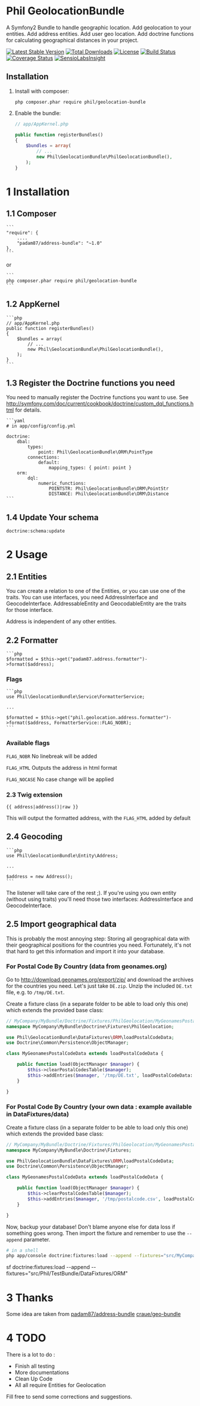 Phil GeolocationBundle
======================

A Symfony2 Bundle to handle geographic location. Add geolocation to your entities. Add address entities. Add user geo location. Add doctrine functions for calculating geographical distances in your project.

[![Latest Stable Version](https://poser.pugx.org/phil/geolocation-bundle/v/stable.png)](https://packagist.org/packages/phil/geolocation-bundle)
[![Total Downloads](https://poser.pugx.org/phil/geolocation-bundle/downloads.png)](https://packagist.org/packages/phil/geolocation-bundle)
[![License](https://poser.pugx.org/phil/geolocation-bundle/license.png)](https://packagist.org/packages/phil/geolocation-bundle)
[![Build Status](https://travis-ci.org/ph-il/geolocation-bundle.png?branch=master)](https://travis-ci.org/ph-il/geolocation-bundle)
[![Coverage Status](https://coveralls.io/repos/ph-il/geolocation-bundle/badge.png)](https://coveralls.io/r/ph-il/geolocation-bundle)
[![SensioLabsInsight](https://insight.sensiolabs.com/projects/fb3d1e33-4c3a-4ace-bbfb-2ab191f9144b/mini.png)](https://insight.sensiolabs.com/projects/fb3d1e33-4c3a-4ace-bbfb-2ab191f9144b)

## Installation

1. Install with composer:

    ```
    php composer.phar require phil/geolocation-bundle
    ```

2. Enable the bundle:

    ```php
    // app/AppKernel.php

    public function registerBundles()
    {
        $bundles = array(
            // ...
            new Phil\GeolocationBundle\PhilGeolocationBundle(),
        );
    }
    ```

# 1 Installation #

## 1.1 Composer ##


    ```
	"require": {
		....
		"padam87/address-bundle": "~1.0"
	},
    ```

or

    ```
    php composer.phar require phil/geolocation-bundle
    ```


## 1.2 AppKernel ##

    ```php
	// app/AppKernel.php
	public function registerBundles()
	{
        $bundles = array(
	        // ...
	        new Phil\GeolocationBundle\PhilGeolocationBundle(),
	    );
	}
    ```
## 1.3 Register the Doctrine functions you need ##

You need to manually register the Doctrine functions you want to use.
See http://symfony.com/doc/current/cookbook/doctrine/custom_dql_functions.html for details.

    ```yaml
    # in app/config/config.yml

    doctrine:
        dbal:
            types:
                point: Phil\GeolocationBundle\ORM\PointType
            connections:
                default:
                    mapping_types: { point: point }
        orm:
            dql:
                numeric_functions:
                    POINTSTR: Phil\GeolocationBundle\ORM\PointStr
                    DISTANCE: Phil\GeolocationBundle\ORM\Distance
    ```

## 1.4 Update Your schema ##

    doctrine:schema:update

# 2 Usage #

## 2.1 Entities ##

You can create a relation to one of the Entities, or you can use one of the traits. You can use interfaces, you need
AddressInterface and GeocodeInterface. AddressableEntity and GeocodableEntity are the traits for those interface.

Address is independent of any other entities.

## 2.2 Formatter ##

    ```php
	$formatted = $this->get("padam87.address.formatter")->format($address);

### Flags ###

    ```php
	use Phil\GeolocationBundle\Service\FormatterService;

	...

	$formatted = $this->get("phil.geolocation.address.formatter")->format($address, FormatterService::FLAG_NOBR);
    ```

### Available flags ###

`FLAG_NOBR` No linebreak will be added

`FLAG_HTML` Outputs the address in html format

`FLAG_NOCASE` No case change will be applied

### 2.3 Twig extension ###

	{{ address|address()|raw }}

This will output the formatted address, with the `FLAG_HTML` added by default

## 2.4 Geocoding ##

    ```php
	use Phil\GeolocationBundle\Entity\Address;

	...

	$address = new Address();
    ```

The listener will take care of the rest ;). If you're using you own entity (without using traits) you'll need those two
interfaces: AddressInterface and GeocodeInterface.

## 2.5 Import geographical data ##

This is probably the most annoying step: Storing all geographical data with their geographical positions for the countries
you need. Fortunately, it's not that hard to get this information and import it into your database.

### For Postal Code By Country (data from geonames.org)

Go to http://download.geonames.org/export/zip/ and download the archives for the countries you need. Let's just take
`DE.zip`. Unzip the included `DE.txt` file, e.g. to `/tmp/DE.txt`.

Create a fixture class (in a separate folder to be able to load only this one) which extends the provided base class:

```php
// MyCompany/MyBundle/Doctrine/Fixtures/PhilGeolocation/MyGeonamesPostalCodeData.php
namespace MyCompany\MyBundle\Doctrine\Fixtures\PhilGeolocation;

use Phil\GeolocationBundle\DataFixtures\ORM\loadPostalCodeData;
use Doctrine\Common\Persistence\ObjectManager;

class MyGeonamesPostalCodeData extends loadPostalCodeData {

	public function load(ObjectManager $manager) {
		$this->clearPostalCodesTable($manager);
		$this->addEntries($manager, '/tmp/DE.txt', loadPostalCodeData::FORMAT_GEONAMES);
	}

}
```

### For Postal Code By Country (your own data : example available in DataFixtures/data)


Create a fixture class (in a separate folder to be able to load only this one) which extends the provided base class:

```php
// MyCompany/MyBundle/Doctrine/Fixtures/PhilGeolocation/MyGeonamesPostalCodeData.php
namespace MyCompany\MyBundle\Doctrine\Fixtures;

use Phil\GeolocationBundle\DataFixtures\ORM\loadPostalCodeData;
use Doctrine\Common\Persistence\ObjectManager;

class MyGeonamesPostalCodeData extends loadPostalCodeData {

	public function load(ObjectManager $manager) {
		$this->clearPostalCodesTable($manager);
		$this->addEntries($manager, '/tmp/postalcode.csv', loadPostalCodeData::FORMAT_CSV);
	}

}
```

Now, backup your database! Don't blame anyone else for data loss if something goes wrong.
Then import the fixture and remember to use the `--append` parameter.

```sh
# in a shell
php app/console doctrine:fixtures:load --append --fixtures="src/MyCompany/MyBundle/DataFixtures/ORM"
```

sf doctrine:fixtures:load --append --fixtures="src/Phil/TestBundle/DataFixtures/ORM"

# 3 Thanks #

Some idea are taken from
[padam87/address-bundle](https://packagist.org/packages/padam87/address-bundle)
[craue/geo-bundle](https://github.com/craue/CraueGeoBundle)

# 4 TODO #
There is a lot to do :
* Finish all testing
* More documentations
* Clean Up Code
* All all require Entities for Geolocation

Fill free to send some corrections and suggestions.


